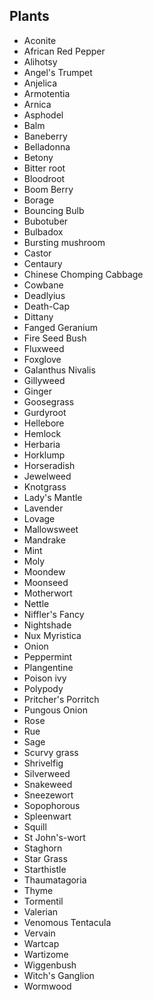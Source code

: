 ## Plants
 - Aconite
 - African Red Pepper
 - Alihotsy
 - Angel's Trumpet
 - Anjelica
 - Armotentia
 - Arnica
 - Asphodel
 - Balm
 - Baneberry
 - Belladonna
 - Betony
 - Bitter root
 - Bloodroot
 - Boom Berry
 - Borage
 - Bouncing Bulb
 - Bubotuber
 - Bulbadox
 - Bursting mushroom
 - Castor
 - Centaury
 - Chinese Chomping Cabbage
 - Cowbane
 - Deadlyius
 - Death-Cap
 - Dittany
 - Fanged Geranium
 - Fire Seed Bush
 - Fluxweed
 - Foxglove
 - Galanthus Nivalis
 - Gillyweed
 - Ginger
 - Goosegrass
 - Gurdyroot
 - Hellebore
 - Hemlock
 - Herbaria
 - Horklump
 - Horseradish
 - Jewelweed
 - Knotgrass
 - Lady's Mantle
 - Lavender
 - Lovage
 - Mallowsweet
 - Mandrake
 - Mint
 - Moly
 - Moondew
 - Moonseed
 - Motherwort
 - Nettle
 - Niffler's Fancy
 - Nightshade
 - Nux Myristica
 - Onion
 - Peppermint
 - Plangentine
 - Poison ivy
 - Polypody
 - Pritcher's Porritch
 - Pungous Onion
 - Rose
 - Rue
 - Sage
 - Scurvy grass
 - Shrivelfig
 - Silverweed
 - Snakeweed
 - Sneezewort
 - Sopophorous
 - Spleenwart
 - Squill
 - St John's-wort
 - Staghorn
 - Star Grass
 - Starthistle
 - Thaumatagoria
 - Thyme
 - Tormentil
 - Valerian
 - Venomous Tentacula
 - Vervain
 - Wartcap
 - Wartizome
 - Wiggenbush
 - Witch's Ganglion
 - Wormwood